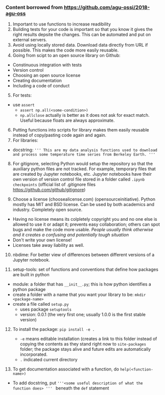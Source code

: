 ### Content borrowed from https://github.com/agu-ossi/2018-agu-oss

1. Important to use functions to increase readibility
2. Building tests for your code is important so that you know it gives the right results depsite the changes. This can be automated and put on external servers.
3. Avoid using locally stored data. Download data directly from URL if possible. This makes the code more easily reusable.
4. Going from scipt to an open source library on Github:
  - Constinuous integration with tests
  - Version control
  - Choosing an open source license
  - Creating documentation
  - Including a code of conduct
  
5. For tests:
  - use `assert`
    - `assert np.all(<some-condition>)`
    - `np.allclose` actually is better as it does not ask for exact match. Useful because floats are always approximate. 
    
6. Putting functions into scripts for library makes them easily reusable instead of copy/pasting code again and again. 
7. For libraries:
  - docstring: 
  `
  '''
  This are my data analysis functions used to download and process some temperature time series from Berkeley Earth.
  ''' 
  `
  
8. For gitignore, selecting Python would setup the repository so that the auxiliary python files are not tracked. For example, temporary files that are created by Jupyter notebooks, etc. Jupyter notebooks have their own version of version control file stored in a folder called `.ipynb checkpoints`  (official list of .gitignore files https://github.com/github/gitignore)
 
9. Choose a license (choosealicense.com) (opensourceinitiative). Python mostly has MIT and BSD license. Can be used by both academics and industry. Completely open source. 
  - Having no license means its colpletely copyright you and no one else is allowed to use it or adapt it; prevents easy collaboration; others can spot bugs and make the code more usable. *People usually think otherwise and it creates a confusing and potentially tough situation*
  - Don't write your own license! 
  - Licenses take away liability as well. 

10. nbdime: For better view of differences between different versions of a Jupyter notebook.

11. setup-tools: set of functions and conventions that define how packages are built in python
  - module: a folder that has `__init__.py`; this is how python identifies a python package
  - create a folder with a name that you want your library to be: `mkdir <package-name>`
  - create a file called `setup.py`
    - uses package `setuptools`
    - version: 0.0.1  (the very first one; usually 1.0.0 is the first stable version)
    
12. To install the package: `pip install -e .`
      - `-e` means editable installation (creates a link to this folder instead of copying the contents as they stand right now to `site-packages` folder; the package stays alive and future edits are automatically incorporated.
      - `.` indicated current directory
      
13. To get documentation associated with a function, do `help(<function-name>)`
  - To add docstring, put `'''<some useful description of what the function does> ''' ` beneath the `def` statement
  
  


